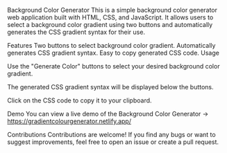 
Background Color Generator
This is a simple background color generator web application built with HTML, CSS, and JavaScript. It allows users to select a background color gradient using two buttons and automatically generates the CSS gradient syntax for their use.

Features
Two buttons to select background color gradient.
Automatically generates CSS gradient syntax.
Easy to copy generated CSS code.
Usage


Use the "Generate Color" buttons to select your desired background color gradient.

The generated CSS gradient syntax will be displayed below the buttons.

Click on the CSS code to copy it to your clipboard.

Demo
You can view a live demo of the Background Color Generator -> https://gradientcolourgenerator.netlify.app/

Contributions
Contributions are welcome! If you find any bugs or want to suggest improvements, feel free to open an issue or create a pull request.








